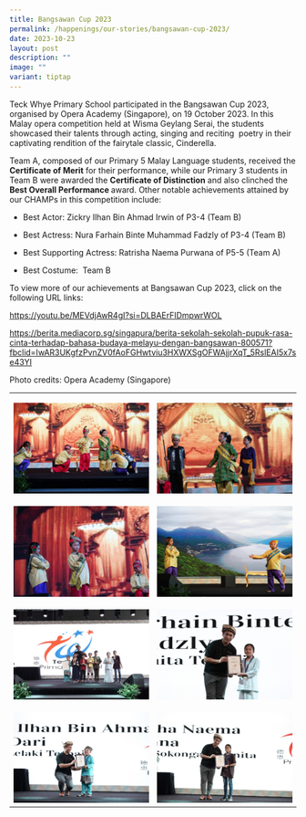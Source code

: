 ```yaml
---
title: Bangsawan Cup 2023
permalink: /happenings/our-stories/bangsawan-cup-2023/
date: 2023-10-23
layout: post
description: ""
image: ""
variant: tiptap
---
```

<p>Teck Whye Primary School participated in the Bangsawan Cup 2023, organised by Opera Academy (Singapore), on 19 October 2023. In this Malay opera competition held at Wisma Geylang Serai, the students showcased their talents through acting, singing and reciting&nbsp; poetry in their captivating rendition of the fairytale classic, Cinderella.&nbsp;</p><p>Team A, composed of our Primary 5 Malay Language students, received the <strong>Certificate of Merit</strong> for their performance, while our Primary 3 students in Team B were awarded the <strong>Certificate of Distinction</strong> and also clinched the <strong>Best Overall Performance </strong>award. Other notable achievements attained by our CHAMPs in this competition include:</p><ul><li><p>Best Actor: Zickry Ilhan Bin Ahmad Irwin of P3-4 (Team B)</p></li><li><p>Best Actress: Nura Farhain Binte Muhammad Fadzly of P3-4 (Team B)</p></li><li><p>Best Supporting Actress: Ratrisha Naema Purwana of P5-5 (Team A)</p></li><li><p>Best Costume:&nbsp; Team B</p></li></ul><p>To view more of our achievements at Bangsawan Cup 2023, click on the following URL links:</p><p><a href="https://youtu.be/MEVdjAwR4gI?si=DLBAErFIDmpwrWOL" rel="noopener noreferrer nofollow" target="_blank"><u>https://youtu.be/MEVdjAwR4gI?si=DLBAErFIDmpwrWOL</u></a>&nbsp;</p><p><a href="https://youtu.be/MEVdjAwR4gI?si=DLBAErFIDmpwrWOL" rel="noopener noreferrer nofollow" target="_blank"><u>https://berita.mediacorp.sg/singapura/berita-sekolah-sekolah-pupuk-rasa-cinta-terhadap-bahasa-budaya-melayu-dengan-bangsawan-800571?fbclid=IwAR3UKgfzPvnZV0fAoFGHwtviu3HXWXSgOFWAjjrXqT_5RslEAI5x7se43YI</u></a>&nbsp;</p><p></p><p>Photo credits: Opera Academy (Singapore)</p><table><tbody><tr><th rowspan="1" colspan="1"><p></p><div class="isomer-image-wrapper"><img style="width: 100%" height="auto" width="100%" alt="" src="/images/Our Stories/Bangsawan Cup 2023/IMG_0035.JPG"></div></th><th rowspan="1" colspan="1"><p></p><div class="isomer-image-wrapper"><img style="width: 100%" height="auto" width="100%" alt="" src="/images/Our Stories/Bangsawan Cup 2023/IMG_0041.JPG"></div></th></tr><tr><td rowspan="1" colspan="1"><p></p><div class="isomer-image-wrapper"><img style="width: 100%" height="auto" width="100%" alt="" src="/images/Our Stories/Bangsawan Cup 2023/IMG_0040.JPG"></div></td><td rowspan="1" colspan="1"><p></p><div class="isomer-image-wrapper"><img style="width: 100%" height="auto" width="100%" alt="" src="/images/Our Stories/Bangsawan Cup 2023/IMG_0031.JPG"></div></td></tr><tr><td rowspan="1" colspan="1"><p></p><div class="isomer-image-wrapper"><img style="width: 100%" height="auto" width="100%" alt="" src="/images/Our Stories/Bangsawan Cup 2023/IMG_0055.JPG"></div></td><td rowspan="1" colspan="1"><p></p><div class="isomer-image-wrapper"><img style="width: 100%" height="auto" width="100%" alt="" src="/images/Our Stories/Bangsawan Cup 2023/IMG_0053.JPG"></div></td></tr><tr><td rowspan="1" colspan="1"><p></p><div class="isomer-image-wrapper"><img style="width: 100%" height="auto" width="100%" alt="" src="/images/Our Stories/Bangsawan Cup 2023/IMG_0052.JPG"></div></td><td rowspan="1" colspan="1"><p></p><div class="isomer-image-wrapper"><img style="width: 100%" height="auto" width="100%" alt="" src="/images/Our Stories/Bangsawan Cup 2023/IMG_0051.JPG"></div></td></tr></tbody></table><p></p><p><br></p>